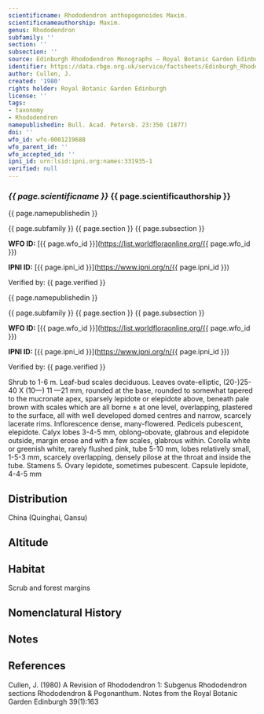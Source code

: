 ```yaml
---
scientificname: Rhododendron anthopogonoides Maxim.
scientificnameauthorship: Maxim.
genus: Rhododendron
subfamily: ''
section: ''
subsection: ''
source: Edinburgh Rhododendron Monographs – Royal Botanic Garden Edinburgh
identifier: https://data.rbge.org.uk/service/factsheets/Edinburgh_Rhododendron_Monographs.xhtml
author: Cullen, J.
created: '1980'
rights holder: Royal Botanic Garden Edinburgh
license: ''
tags:
- taxonomy
- Rhododendron
namepublishedin: Bull. Acad. Petersb. 23:350 (1877)
doi: ''
wfo_id: wfo-0001219688
wfo_parent_id: ''
wfo_accepted_id: ''
ipni_id: urn:lsid:ipni.org:names:331935-1
verified: null
---
```

### _{{ page.scientificname }}_ {{ page.scientificauthorship }}
 {{ page.namepublishedin }}

{{ page.subfamily }} {{ page.section }} {{ page.subsection }}

**WFO ID:** [{{ page.wfo_id }}](https://list.worldfloraonline.org/{{ page.wfo_id }})

**IPNI ID:** [{{ page.ipni_id }}](https://www.ipni.org/n/{{ page.ipni_id }})

Verified by: {{ page.verified }}

 {{ page.namepublishedin }}

{{ page.subfamily }} {{ page.section }} {{ page.subsection }}

**WFO ID:** [{{ page.wfo_id }}](https://list.worldfloraonline.org/{{ page.wfo_id }})

**IPNI ID:** [{{ page.ipni_id }}](https://www.ipni.org/n/{{ page.ipni_id }})

Verified by: {{ page.verified }}



Shrub to 1-6 m. Leaf-bud scales deciduous. Leaves ovate-elliptic, (20-)25-40 X (10—) 11 —21 mm, rounded at the base, rounded to somewhat tapered to the mucronate apex, sparsely lepidote or elepidote above, beneath pale brown with scales which are all borne ± at one level, overlapping, plastered to the surface, all with well developed domed centres and narrow, scarcely lacerate rims. Inflorescence dense, many-flowered. Pedicels pubescent, elepidote. Calyx lobes 3-4-5 mm, oblong-obovate, glabrous and elepidote outside, margin erose and with a few scales, glabrous within. Corolla white or greenish white, rarely flushed pink, tube 5-10 mm, lobes relatively small, 1-5-3 mm, scarcely overlapping, densely pilose at the throat and inside the tube. Stamens 5. Ovary lepidote, sometimes pubescent. Capsule lepidote, 4-4-5 mm

## Distribution
China (Quinghai, Gansu)

## Altitude


## Habitat
Scrub and forest margins

## Nomenclatural History

                       
## Notes


## References

Cullen, J. (1980) A Revision of Rhododendron 1: Subgenus Rhododendron sections Rhododendron & Pogonanthum. Notes from the Royal Botanic Garden Edinburgh 39(1):163
